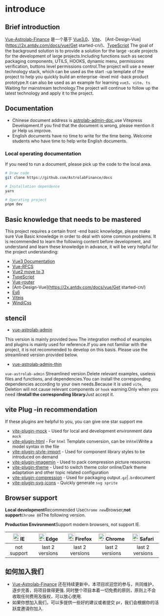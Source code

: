 # introduce

## Brief introduction

[Vue-Astrolab-Finance](https://github.com/AstrolabFinance) 是一个基于 [Vue3.0](https://github.com/vuejs/core)、[Vite](https://github.com/vitejs/vite)、 [Ant-Design-Vue](https://2x.antdv.com/docs/vue/Get started-cn/)、[TypeScript](https://www.typescriptlang.org/) The goal of the background solution is to provide a solution for the large -scale projects for the development of large projects.Including functions such as second packaging components, UTILS, HOOKS, dynamic menu, permissions verification, buttons level permissions control.The project will use a newer technology stack, which can be used as the start -up template of the project to help you quickly build an enterprise -level mid -back product prototype.It can also be used as an example for learning `vue3`、`vite`、`ts` Waiting for mainstream technology.The project will continue to follow up the latest technology and apply it to the project.

## Documentation

- Chinese document address is [astrolab-admin-doc](https://github.com/AstrolabFinance/docs),use Vitepress Development.If you find that the document is wrong, please mention it pr Help us improve.
- English documents have no time to write for the time being. Welcome students who have time to help write English documents.

### Local operating documentation

If you need to run a document, please pick up the code to the local area.

```bash
# Draw code
git clone https://github.com/AstrolabFinance/docs

# Installation dependence
yarn

# Operating project
pnpm dev
```

## Basic knowledge that needs to be mastered

This project requires a certain front -end basic knowledge, please make sure Vue Basic knowledge in order to deal with some common problems.
It is recommended to learn the following content before development, and understand and learn these knowledge in advance, it will be very helpful for the project understanding:

- [Vue3 Documentation](https://vuejs.org/)
- [Vue-RFCS](https://github.com/vuejs/rfcs)
- [Vue2 move to 3](https://v3-migration.vuejs.org/)
- [TypeScript](https://www.typescriptlang.org/)
- [Vue-router](https://router.vuejs.org/)
- [Ant-Design-Vue](https://2x.antdv.com/docs/vue/Get started-cn/)
- [Es6](https://es6.ruanyifeng.com/)
- [Vitejs](https://vitejs.dev/)
- [WindiCss](https://windicss.netlify.app/)

## stencil

- [vue-astrolab-admin](https://github.com/AstrolabFinance)

This version is mainly provided `Demo` The integration method of examples and plugins is mainly used for reference.If you are not familiar with the project, it is not recommended to develop on this basis. Please use the streamlined version provided below.

- [vue-astrolab-admin-thin](https://github.com/astrolabjs/astrolab-admin-thin-next)

`vue-astrolab-admin` Streamlined version.Delete relevant examples, useless files and functions, and dependencies.You can install the corresponding dependencies according to your own needs.Because it is used `vite`, Deletion will not cause relevant components or `hook` warning.Only when you need it**Install the corresponding library**Just accept it.

## vite Plug -in recommendation

If these plugins are helpful to you, you can give one star support me

- [vite-plugin-mock](https://github.com/astrolabjs/vite-plugin-mock) - Used for local and development environment data `mock`
- [vite-plugin-html](https://github.com/astrolabjs/vite-plugin-html) - For `html` Template conversion, can be in`html`Write a model syntax in the file
- [vite-plugin-style-import](https://github.com/astrolabjs/vite-plugin-style-import) - Used for component library styles to be introduced on demand
- [vite-plugin-imagemin](https://github.com/astrolabjs/vite-plugin-imagemin) - Used to pack compression picture resources
- [vite-plugin-theme](https://github.com/astrolabjs/vite-plugin-theme) - Used to switch theme color online/Dark theme adaptation and other topic related configuration
- [vite-plugin-compression](https://github.com/astrolabjs/vite-plugin-compression) - Used for packaging output`.gz`|`.br`document
- [vite-plugin-svg-icons](https://github.com/astrolabjs/vite-plugin-svg-icons) - Quickly generate `svg sprite`

## Browser support

**Local development**Recommended Use`Chrome new`Browser,**not support**`Chrome 80`The following version.

**Production Environment**Support modern browsers, not support IE. 

| [<img src="https://raw.githubusercontent.com/alrra/browser-logos/master/src/archive/internet-explorer_9-11/internet-explorer_9-11_48x48.png" alt="IE" width="24px" height="24px"  />](http://godban.github.io/browsers-support-badges/)IE | [<img src="https://raw.githubusercontent.com/alrra/browser-logos/master/src/edge/edge_48x48.png" alt=" Edge" width="24px" height="24px" />](http://godban.github.io/browsers-support-badges/)Edge | [<img src="https://raw.githubusercontent.com/alrra/browser-logos/master/src/firefox/firefox_48x48.png" alt="Firefox" width="24px" height="24px" />](http://godban.github.io/browsers-support-badges/)Firefox | [<img src="https://raw.githubusercontent.com/alrra/browser-logos/master/src/chrome/chrome_48x48.png" alt="Chrome" width="24px" height="24px" />](http://godban.github.io/browsers-support-badges/)Chrome | [<img src="https://raw.githubusercontent.com/alrra/browser-logos/master/src/safari/safari_48x48.png" alt="Safari" width="24px" height="24px" />](http://godban.github.io/browsers-support-badges/)Safari |
| :-: | :-: | :-: | :-: | :-: |
| not support | last 2 versions | last 2 versions | last 2 versions | last 2 versions |

## 如何加入我们

- [Vue-Astrolab-Finance](https://github.com/AstrolabFinance) 还在持续更新中，本项目欢迎您的参与，共同维护，逐步完善，将项目做得更强. 同时整个项目本着一切免费的原则，原则上不会收取任何费用及版权，可以放心使用. 
- 如果你想加入我们，可以多提供一些好的建议或者提交 pr，我们会根据你的活跃度邀请你加入. 
